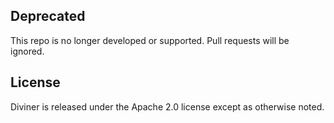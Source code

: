 ## Deprecated

This repo is no longer developed or supported. Pull requests will be ignored.

## License

Diviner is released under the Apache 2.0 license except as otherwise noted.
